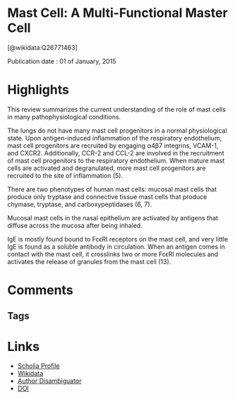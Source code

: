 
Mast Cell: A Multi-Functional Master Cell
=========================================
  
  [@wikidata:Q26771463]  
  
Publication date : 01 of January, 2015  

# Highlights
This review summarizes the current understanding of the role of mast cells in many pathophysiological conditions.

The lungs do not have many mast cell progenitors in a normal physiological state. Upon antigen-induced inflammation of the respiratory endothelium, mast cell progenitors are recruited by engaging α4β7 integrins, VCAM-1, and CXCR2. Additionally, CCR-2 and CCL-2 are involved in the recruitment of mast cell progenitors to the respiratory endothelium. When mature mast cells are activated and degranulated, more mast cell progenitors are recruited to the site of inflammation (5).

There are two phenotypes of human mast cells: mucosal mast cells that produce only tryptase and connective tissue mast cells that produce chymase, tryptase, and carboxypeptidases (6, 7).

Mucosal mast cells in the nasal epithelium are activated by antigens that diffuse across the mucosa after being inhaled.

IgE is mostly found bound to FcϵRI receptors on the mast cell, and very little IgE is found as a soluble antibody
in circulation. When an antigen comes in contact with the mast cell, it crosslinks two or more FcϵRI molecules and activates
the release of granules from the mast cell (13).



# Comments

## Tags

# Links
  
 * [Scholia Profile](https://scholia.toolforge.org/work/Q26771463)  
 * [Wikidata](https://www.wikidata.org/wiki/Q26771463)  
 * [Author Disambiguator](https://author-disambiguator.toolforge.org/work_item_oauth.php?id=Q26771463&batch_id=&match=1&author_list_id=&doit=Get+author+links+for+work)  
 * [DOI](https://doi.org/10.3389/FIMMU.2015.00620)  
